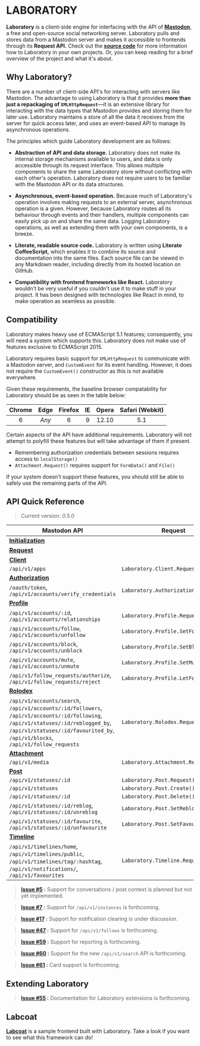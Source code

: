 #  LABORATORY  #

__Laboratory__ is a client-side engine for interfacing with the API of [__Mastodon__](https://github.com/tootsuite/mastodon), a free and open-source social networking server.
Laboratory pulls and stores data from a Mastodon server and makes it accessible to frontends through its __Request API.__
Check out the __[source code](src)__ for more information how to Laboratory in your own projects.
Or, you can keep reading for a brief overview of the project and what it's about.

##  Why Laboratory?  ##

There are a number of client-side API's for interacting with servers like Mastodon.
The advantage to using Laboratory is that it provides **more than just a repackaging of `XMLHttpRequest`**—it is an extensive library for interacting with the data types that Mastodon provides and storing them for later use.
Laboratory maintains a store of all the data it receives from the server for quick access later, and uses an event-based API to manage its asynchronous operations.

The principles which guide Laboratory development are as follows:

 -  __Abstraction of API and data storage.__
    Laboratory does not make its internal storage mechanisms available to users, and data is only accessible through its request interface.
    This allows multiple components to share the same Laboratory store without conflicting with each other's operation.
    Laboratory does not require users to be familiar with the Mastodon API or its data structures.

 -  __Asynchronous, event-based operation.__
    Because much of Laboratory's operation involves making requests to an external server, asynchronous operation is a given.
    However, because Laboratory routes all its behaviour through events and their handlers, multiple components can easily pick up on and share the same data.
    Logging Laboratory operations, as well as extending them with your own components, is a breeze.

 -  __Literate, readable source code.__
    Laboratory is written using __Literate CoffeeScript,__ which enables it to combine its source and documentation into the same files.
    Each source file can be viewed in any Markdown reader, including directly from its hosted location on GitHub.

 -  __Compatibility with frontend frameworks like React.__
    Laboratory wouldn't be very useful if you couldn't use it to make stuff in your project.
    It has been designed with technologies like React in mind, to make operation as seamless as possible.

##  Compatibility  ##

Laboratory makes heavy use of ECMAScript 5.1 features; consequently, you will need a system which supports this.
Laboratory does not make use of features exclusive to ECMAScript 2015.

Laboratory requires basic support for `XMLHttpRequest` to communicate with a Mastodon server, and `CustomEvent` for its event handling.
However, it does not require the `CustomEvent()` constructor as this is not available everywhere.

Given these requirements, the baseline browser compatability for Laboratory should be as seen in the table below:

<div align="center">

| Chrome | Edge  | Firefox |  IE   | Opera | Safari (Webkit) |
| :----: | :---: | :-----: | :---: | :---: | :-------------: |
|   6    | _Any_ |    6    |   9   | 12.10 |       5.1       |

</div>

Certain aspects of the API have additional requirements.
Laboratory will not attempt to polyfill these features but will take advantage of them if present.

- Remembering authorization credentials between sessions requires access to `localStorage()`
- `Attachment.Request()` requires support for `FormData()` and `File()`

If your system doesn't support these features, you should still be able to safely use the remaining parts of the API.

##  API Quick Reference  ##

>  Current version: *0.5.0*

| Mastodon API | Request |
| ------------ | ------- |
| [__Initialization__](src/API/Initialization.litcoffee) |  |
| [__Request__](src/API/Request.litcoffee) |  |
| [__Client__](src/API/Client.litcoffee) |  |
| `/api/v1/apps` | `Laboratory.Client.Request()`
| [__Authorization__](src/API/Authorization.litcoffee) |  |
| `/oauth/token`, `/api/v1/accounts/verify_credentials` | `Laboratory.Authorization.Request()` |
| [__Profile__](src/API/Profile.litcoffee) |  |
| `/api/v1/accounts/:id`, `/api/v1/accounts/relationships` | `Laboratory.Profile.Request()` |
| `/api/v1/accounts/follow`, `/api/v1/accounts/unfollow` | `Laboratory.Profile.SetFollow()` |
| `/api/v1/accounts/block`, `/api/v1/accounts/unblock` | `Laboratory.Profile.SetBlock()` |
| `/api/v1/accounts/mute`, `/api/v1/accounts/unmute` | `Laboratory.Profile.SetMute()` |
| `/api/v1/follow_requests/authorize`, `/api/v1/follow_requests/reject` | `Laboratory.Profile.LetFollow()` |
| [__Rolodex__](src/API/Rolodex.litcoffee) |  |
| `/api/v1/accounts/search`, `/api/v1/accounts/:id/followers`, `/api/v1/accounts/:id/following`, `/api/v1/statuses/:id/reblogged_by`, `/api/v1/statuses/:id/favourited_by`, `/api/v1/blocks`, `/api/v1/follow_requests` | `Laboratory.Rolodex.Request()` |
| [__Attachment__](src/API/Attachment.litcoffee) |  |
| `/api/v1/media` | `Laboratory.Attachment.Request()` |
| [__Post__](src/Events/Post.litcoffee) |  |
| `/api/v1/statuses/:id` | `Laboratory.Post.Request()` |
| `/api/v1/statuses` | `Laboratory.Post.Create()` |
| `/api/v1/statuses/:id` | `Laboratory.Post.Delete()` |
| `/api/v1/statuses/:id/reblog`, `/api/v1/statuses/:id/unreblog` | `Laboratory.Post.SetReblog()` |
| `/api/v1/statuses/:id/favourite`, `/api/v1/statuses/:id/unfavourite` | `Laboratory.Post.SetFavourite()` |
| [__Timeline__](src/API/Timeline.litcoffee) |  |
| `/api/v1/timelines/home`, `/api/v1/timelines/public`, `/api/v1/timelines/tag/:hashtag`, `/api/v1/notifications/`, `/api/v1/favourites` | `Laboratory.Timeline.Request()` |

>   __[Issue #5](https://github.com/marrus-sh/laboratory/issues/5) :__
>   Support for conversations / post context is planned but not yet implemented.

>   __[Issue #7](https://github.com/marrus-sh/laboratory/issues/7) :__
>   Support for `/api/v1/instances` is forthcoming.

>   __[Issue #17](https://github.com/marrus-sh/laboratory/issues/17) :__
>   Support for notification clearing is under discussion.

>   __[Issue #47](https://github.com/marrus-sh/laboratory/issues/47) :__
>   Support for `/api/v1/follows` is forthcoming.

>   __[Issue #59](https://github.com/marrus-sh/laboratory/issues/59) :__
>   Support for reporting is forthcoming.

>   __[Issue #60](https://github.com/marrus-sh/laboratory/issues/60) :__
>   Support for the new `/api/v1/search` API is forthcoming.

>   __[Issue #61](https://github.com/marrus-sh/laboratory/issues/61) :__
>   Card support is forthcoming.

##  Extending Laboratory  ##

>   __[Issue #55](https://github.com/marrus-sh/laboratory/issues/55) :__
>   Documentation for Laboratory extensions is forthcoming.

##  Labcoat  ##

[__Labcoat__](https://github.com/marrus-sh/labcoat) is a sample frontend built with Laboratory.
Take a look if you want to see what this framework can do!
